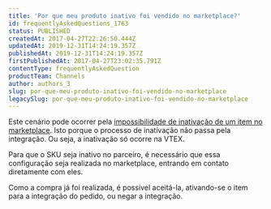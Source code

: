 ```yaml
---
title: 'Por que meu produto inativo foi vendido no marketplace?'
id: frequentlyAskedQuestions_1763
status: PUBLISHED
createdAt: 2017-04-27T22:26:50.444Z
updatedAt: 2019-12-31T14:24:19.357Z
publishedAt: 2019-12-31T14:24:19.357Z
firstPublishedAt: 2017-04-27T23:02:35.791Z
contentType: frequentlyAskedQuestion
productTeam: Channels
author: authors_3
slug: por-que-meu-produto-inativo-foi-vendido-no-marketplace
legacySlug: por-que-meu-produto-inativo-foi-vendido-no-marketplace
---
```


Este cenário pode ocorrer pela [impossibilidade de inativação de um item no marketplace](/pt/faq/por-que-meu-produto-nao-inativa-no-marketplace/). Isto porque o processo de inativação não passa pela integração. Ou seja, a inativação só ocorre na VTEX.

Para que o SKU seja inativo no parceiro, é necessário que essa configuração seja realizada no marketplace, entrando em contato diretamente com eles.

Como a compra já foi realizada, é possível aceitá-la, ativando-se o item para a integração do pedido, ou negar a integração.

